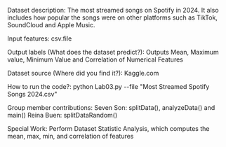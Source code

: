 Dataset description: The most streamed songs on Spotify in 2024. It also includes how popular the songs were on other platforms such as TikTok, SoundCloud and Apple Music.

Input features: csv.file

Output labels (What does the dataset predict?): Outputs Mean, Maximum value, Minimum Value and Correlation of Numerical Features

Dataset source (Where did you find it?): Kaggle.com

How to run the code?:  python Lab03.py --file "Most Streamed Spotify Songs 2024.csv"

Group member contributions:
Seven Son: splitData(), analyzeData() and main()
Reina Buen: splitDataRandom()

Special Work: Perform Dataset Statistic Analysis, which computes the mean, max, min, and correlation of features
